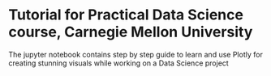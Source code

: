 # Tutorial for Practical Data Science course, Carnegie Mellon University
The jupyter notebook contains step by step guide to learn and use Plotly for creating stunning visuals while working on a Data Science project
